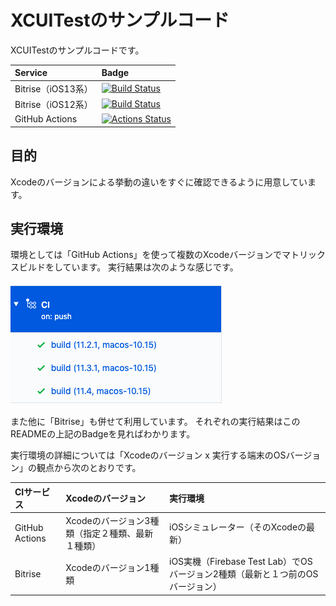# XCUITestのサンプルコード
XCUITestのサンプルコードです。

|Service|Badge|
|:------|:-----|
|Bitrise（iOS13系）|[![Build Status](https://app.bitrise.io/app/4768174dfb44bcbb/status.svg?token=VUZUlTypplvt1Uau1p1MZQ&branch=master)](https://app.bitrise.io/app/4768174dfb44bcbb)|
|Bitrise（iOS12系）|[![Build Status](https://app.bitrise.io/app/798fd9dd026dee05/status.svg?token=TjhWQIpaYrthT-Mb99ILDA)](https://app.bitrise.io/app/798fd9dd026dee05)|
|GitHub Actions|[![Actions Status](https://github.com/tarappo/ios_ui_test_sandbox/workflows/CI/badge.svg)](https://github.com/tarappo/ios_ui_test_sandbox/actions)|


## 目的
Xcodeのバージョンによる挙動の違いをすぐに確認できるように用意しています。

## 実行環境
環境としては「GitHub Actions」を使って複数のXcodeバージョンでマトリックスビルドをしています。
実行結果は次のような感じです。

![CIの実行例](./doc/image/github_actions.png "実行例")

また他に「Bitrise」も併せて利用しています。
それぞれの実行結果はこのREADMEの上記のBadgeを見ればわかります。


実行環境の詳細については「Xcodeのバージョン x 実行する端末のOSバージョン」の観点から次のとおりです。

|CIサービス|Xcodeのバージョン|実行環境|
|:-------|:------|:------|
|GitHub Actions|Xcodeのバージョン3種類（指定２種類、最新１種類）|iOSシミュレーター（そのXcodeの最新）|
|Bitrise|Xcodeのバージョン1種類|iOS実機（Firebase Test Lab）でOSバージョン2種類（最新と１つ前のOSバージョン）|

